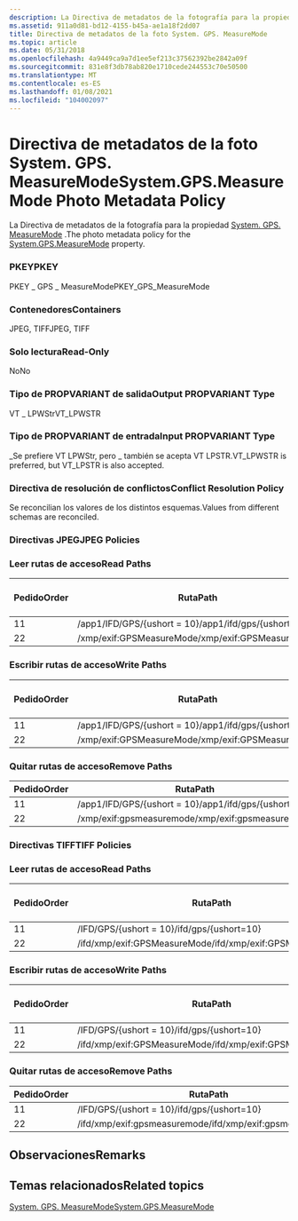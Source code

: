```yaml
---
description: La Directiva de metadatos de la fotografía para la propiedad System. GPS. MeasureMode.
ms.assetid: 911a0d81-bd12-4155-b45a-ae1a18f2dd07
title: Directiva de metadatos de la foto System. GPS. MeasureMode
ms.topic: article
ms.date: 05/31/2018
ms.openlocfilehash: 4a9449ca9a7d1ee5ef213c37562392be2842a09f
ms.sourcegitcommit: 831e8f3db78ab820e1710cede244553c70e50500
ms.translationtype: MT
ms.contentlocale: es-ES
ms.lasthandoff: 01/08/2021
ms.locfileid: "104002097"
---
```

# <a name="systemgpsmeasuremode-photo-metadata-policy"></a><span data-ttu-id="2c357-103">Directiva de metadatos de la foto System. GPS. MeasureMode</span><span class="sxs-lookup"><span data-stu-id="2c357-103">System.GPS.MeasureMode Photo Metadata Policy</span></span>

<span data-ttu-id="2c357-104">La Directiva de metadatos de la fotografía para la propiedad [System. GPS. MeasureMode](../properties/props-system-gps-measuremode.md) .</span><span class="sxs-lookup"><span data-stu-id="2c357-104">The photo metadata policy for the [System.GPS.MeasureMode](../properties/props-system-gps-measuremode.md) property.</span></span>

### <a name="pkey"></a><span data-ttu-id="2c357-105">PKEY</span><span class="sxs-lookup"><span data-stu-id="2c357-105">PKEY</span></span>

<span data-ttu-id="2c357-106">PKEY \_ GPS \_ MeasureMode</span><span class="sxs-lookup"><span data-stu-id="2c357-106">PKEY\_GPS\_MeasureMode</span></span>

### <a name="containers"></a><span data-ttu-id="2c357-107">Contenedores</span><span class="sxs-lookup"><span data-stu-id="2c357-107">Containers</span></span>

<span data-ttu-id="2c357-108">JPEG, TIFF</span><span class="sxs-lookup"><span data-stu-id="2c357-108">JPEG, TIFF</span></span>

### <a name="read-only"></a><span data-ttu-id="2c357-109">Solo lectura</span><span class="sxs-lookup"><span data-stu-id="2c357-109">Read-Only</span></span>

<span data-ttu-id="2c357-110">No</span><span class="sxs-lookup"><span data-stu-id="2c357-110">No</span></span>

### <a name="output-propvariant-type"></a><span data-ttu-id="2c357-111">Tipo de PROPVARIANT de salida</span><span class="sxs-lookup"><span data-stu-id="2c357-111">Output PROPVARIANT Type</span></span>

<span data-ttu-id="2c357-112">VT \_ LPWStr</span><span class="sxs-lookup"><span data-stu-id="2c357-112">VT\_LPWSTR</span></span>

### <a name="input-propvariant-type"></a><span data-ttu-id="2c357-113">Tipo de PROPVARIANT de entrada</span><span class="sxs-lookup"><span data-stu-id="2c357-113">Input PROPVARIANT Type</span></span>

<span data-ttu-id="2c357-114">\_Se prefiere VT LPWStr, pero \_ también se acepta VT LPSTR.</span><span class="sxs-lookup"><span data-stu-id="2c357-114">VT\_LPWSTR is preferred, but VT\_LPSTR is also accepted.</span></span>

### <a name="conflict-resolution-policy"></a><span data-ttu-id="2c357-115">Directiva de resolución de conflictos</span><span class="sxs-lookup"><span data-stu-id="2c357-115">Conflict Resolution Policy</span></span>

<span data-ttu-id="2c357-116">Se reconcilian los valores de los distintos esquemas.</span><span class="sxs-lookup"><span data-stu-id="2c357-116">Values from different schemas are reconciled.</span></span>

### <a name="jpeg-policies"></a><span data-ttu-id="2c357-117">Directivas JPEG</span><span class="sxs-lookup"><span data-stu-id="2c357-117">JPEG Policies</span></span>

### <a name="read-paths"></a><span data-ttu-id="2c357-118">Leer rutas de acceso</span><span class="sxs-lookup"><span data-stu-id="2c357-118">Read Paths</span></span>



| <span data-ttu-id="2c357-119">Pedido</span><span class="sxs-lookup"><span data-stu-id="2c357-119">Order</span></span> | <span data-ttu-id="2c357-120">Ruta</span><span class="sxs-lookup"><span data-stu-id="2c357-120">Path</span></span>                      | <span data-ttu-id="2c357-121">Formato de disco</span><span class="sxs-lookup"><span data-stu-id="2c357-121">Disk Format</span></span> |
|-------|---------------------------|-------------|
| <span data-ttu-id="2c357-122">1</span><span class="sxs-lookup"><span data-stu-id="2c357-122">1</span></span>     | <span data-ttu-id="2c357-123">/app1/IFD/GPS/{ushort = 10}</span><span class="sxs-lookup"><span data-stu-id="2c357-123">/app1/ifd/gps/{ushort=10}</span></span> | <span data-ttu-id="2c357-124">ascii</span><span class="sxs-lookup"><span data-stu-id="2c357-124">ascii</span></span>       |
| <span data-ttu-id="2c357-125">2</span><span class="sxs-lookup"><span data-stu-id="2c357-125">2</span></span>     | <span data-ttu-id="2c357-126">/xmp/exif:GPSMeasureMode</span><span class="sxs-lookup"><span data-stu-id="2c357-126">/xmp/exif:GPSMeasureMode</span></span>  | <span data-ttu-id="2c357-127">unicode</span><span class="sxs-lookup"><span data-stu-id="2c357-127">unicode</span></span>     |



 

### <a name="write-paths"></a><span data-ttu-id="2c357-128">Escribir rutas de acceso</span><span class="sxs-lookup"><span data-stu-id="2c357-128">Write Paths</span></span>



| <span data-ttu-id="2c357-129">Pedido</span><span class="sxs-lookup"><span data-stu-id="2c357-129">Order</span></span> | <span data-ttu-id="2c357-130">Ruta</span><span class="sxs-lookup"><span data-stu-id="2c357-130">Path</span></span>                      | <span data-ttu-id="2c357-131">Formato de disco</span><span class="sxs-lookup"><span data-stu-id="2c357-131">Disk Format</span></span> |
|-------|---------------------------|-------------|
| <span data-ttu-id="2c357-132">1</span><span class="sxs-lookup"><span data-stu-id="2c357-132">1</span></span>     | <span data-ttu-id="2c357-133">/app1/IFD/GPS/{ushort = 10}</span><span class="sxs-lookup"><span data-stu-id="2c357-133">/app1/ifd/gps/{ushort=10}</span></span> | <span data-ttu-id="2c357-134">ascii</span><span class="sxs-lookup"><span data-stu-id="2c357-134">ascii</span></span>       |
| <span data-ttu-id="2c357-135">2</span><span class="sxs-lookup"><span data-stu-id="2c357-135">2</span></span>     | <span data-ttu-id="2c357-136">/xmp/exif:GPSMeasureMode</span><span class="sxs-lookup"><span data-stu-id="2c357-136">/xmp/exif:GPSMeasureMode</span></span>  | <span data-ttu-id="2c357-137">unicode</span><span class="sxs-lookup"><span data-stu-id="2c357-137">unicode</span></span>     |



 

### <a name="remove-paths"></a><span data-ttu-id="2c357-138">Quitar rutas de acceso</span><span class="sxs-lookup"><span data-stu-id="2c357-138">Remove Paths</span></span>



| <span data-ttu-id="2c357-139">Pedido</span><span class="sxs-lookup"><span data-stu-id="2c357-139">Order</span></span> | <span data-ttu-id="2c357-140">Ruta</span><span class="sxs-lookup"><span data-stu-id="2c357-140">Path</span></span>                      |
|-------|---------------------------|
| <span data-ttu-id="2c357-141">1</span><span class="sxs-lookup"><span data-stu-id="2c357-141">1</span></span>     | <span data-ttu-id="2c357-142">/app1/IFD/GPS/{ushort = 10}</span><span class="sxs-lookup"><span data-stu-id="2c357-142">/app1/ifd/gps/{ushort=10}</span></span> |
| <span data-ttu-id="2c357-143">2</span><span class="sxs-lookup"><span data-stu-id="2c357-143">2</span></span>     | <span data-ttu-id="2c357-144">/xmp/exif:gpsmeasuremode</span><span class="sxs-lookup"><span data-stu-id="2c357-144">/xmp/exif:gpsmeasuremode</span></span>  |



 

### <a name="tiff-policies"></a><span data-ttu-id="2c357-145">Directivas TIFF</span><span class="sxs-lookup"><span data-stu-id="2c357-145">TIFF Policies</span></span>

### <a name="read-paths"></a><span data-ttu-id="2c357-146">Leer rutas de acceso</span><span class="sxs-lookup"><span data-stu-id="2c357-146">Read Paths</span></span>



| <span data-ttu-id="2c357-147">Pedido</span><span class="sxs-lookup"><span data-stu-id="2c357-147">Order</span></span> | <span data-ttu-id="2c357-148">Ruta</span><span class="sxs-lookup"><span data-stu-id="2c357-148">Path</span></span>                         | <span data-ttu-id="2c357-149">Formato de disco</span><span class="sxs-lookup"><span data-stu-id="2c357-149">Disk Format</span></span> |
|-------|------------------------------|-------------|
| <span data-ttu-id="2c357-150">1</span><span class="sxs-lookup"><span data-stu-id="2c357-150">1</span></span>     | <span data-ttu-id="2c357-151">/IFD/GPS/{ushort = 10}</span><span class="sxs-lookup"><span data-stu-id="2c357-151">/ifd/gps/{ushort=10}</span></span>         | <span data-ttu-id="2c357-152">ascii</span><span class="sxs-lookup"><span data-stu-id="2c357-152">ascii</span></span>       |
| <span data-ttu-id="2c357-153">2</span><span class="sxs-lookup"><span data-stu-id="2c357-153">2</span></span>     | <span data-ttu-id="2c357-154">/ifd/xmp/exif:GPSMeasureMode</span><span class="sxs-lookup"><span data-stu-id="2c357-154">/ifd/xmp/exif:GPSMeasureMode</span></span> | <span data-ttu-id="2c357-155">unicode</span><span class="sxs-lookup"><span data-stu-id="2c357-155">unicode</span></span>     |



 

### <a name="write-paths"></a><span data-ttu-id="2c357-156">Escribir rutas de acceso</span><span class="sxs-lookup"><span data-stu-id="2c357-156">Write Paths</span></span>



| <span data-ttu-id="2c357-157">Pedido</span><span class="sxs-lookup"><span data-stu-id="2c357-157">Order</span></span> | <span data-ttu-id="2c357-158">Ruta</span><span class="sxs-lookup"><span data-stu-id="2c357-158">Path</span></span>                         | <span data-ttu-id="2c357-159">Formato de disco</span><span class="sxs-lookup"><span data-stu-id="2c357-159">Disk Format</span></span> |
|-------|------------------------------|-------------|
| <span data-ttu-id="2c357-160">1</span><span class="sxs-lookup"><span data-stu-id="2c357-160">1</span></span>     | <span data-ttu-id="2c357-161">/IFD/GPS/{ushort = 10}</span><span class="sxs-lookup"><span data-stu-id="2c357-161">/ifd/gps/{ushort=10}</span></span>         | <span data-ttu-id="2c357-162">ascii</span><span class="sxs-lookup"><span data-stu-id="2c357-162">ascii</span></span>       |
| <span data-ttu-id="2c357-163">2</span><span class="sxs-lookup"><span data-stu-id="2c357-163">2</span></span>     | <span data-ttu-id="2c357-164">/ifd/xmp/exif:GPSMeasureMode</span><span class="sxs-lookup"><span data-stu-id="2c357-164">/ifd/xmp/exif:GPSMeasureMode</span></span> | <span data-ttu-id="2c357-165">unicode</span><span class="sxs-lookup"><span data-stu-id="2c357-165">unicode</span></span>     |



 

### <a name="remove-paths"></a><span data-ttu-id="2c357-166">Quitar rutas de acceso</span><span class="sxs-lookup"><span data-stu-id="2c357-166">Remove Paths</span></span>



| <span data-ttu-id="2c357-167">Pedido</span><span class="sxs-lookup"><span data-stu-id="2c357-167">Order</span></span> | <span data-ttu-id="2c357-168">Ruta</span><span class="sxs-lookup"><span data-stu-id="2c357-168">Path</span></span>                         |
|-------|------------------------------|
| <span data-ttu-id="2c357-169">1</span><span class="sxs-lookup"><span data-stu-id="2c357-169">1</span></span>     | <span data-ttu-id="2c357-170">/IFD/GPS/{ushort = 10}</span><span class="sxs-lookup"><span data-stu-id="2c357-170">/ifd/gps/{ushort=10}</span></span>         |
| <span data-ttu-id="2c357-171">2</span><span class="sxs-lookup"><span data-stu-id="2c357-171">2</span></span>     | <span data-ttu-id="2c357-172">/ifd/xmp/exif:gpsmeasuremode</span><span class="sxs-lookup"><span data-stu-id="2c357-172">/ifd/xmp/exif:gpsmeasuremode</span></span> |



 

## <a name="remarks"></a><span data-ttu-id="2c357-173">Observaciones</span><span class="sxs-lookup"><span data-stu-id="2c357-173">Remarks</span></span>

## <a name="related-topics"></a><span data-ttu-id="2c357-174">Temas relacionados</span><span class="sxs-lookup"><span data-stu-id="2c357-174">Related topics</span></span>

<dl> <dt>

[<span data-ttu-id="2c357-175">System. GPS. MeasureMode</span><span class="sxs-lookup"><span data-stu-id="2c357-175">System.GPS.MeasureMode</span></span>](../properties/props-system-gps-measuremode.md)
</dt> </dl>

 

 
